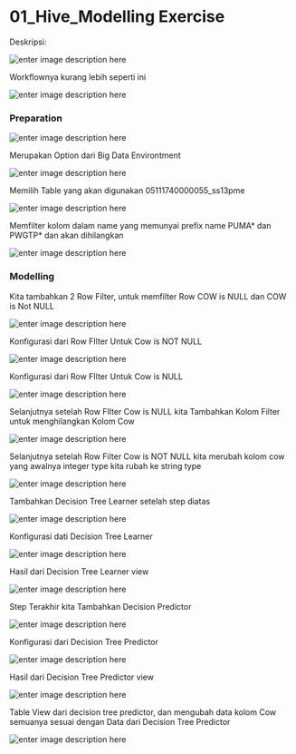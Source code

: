 # 01_Hive_Modelling Exercise
  
  Deskripsi:
  
  ![enter image description here](Dokumentasi/0_deskripsi.PNG)
  
  Workflownya kurang lebih seperti ini
  
  ![enter image description here](Dokumentasi/1_workflow.PNG)
  
### Preparation
  
  ![enter image description here](Dokumentasi/2_preparation.PNG)
  
  Merupakan Option dari Big Data Environtment
  
  ![enter image description here](Dokumentasi/3_BD_environtment_setting.PNG)
  
  Memilih Table yang akan digunakan 05111740000055_ss13pme
  
  ![enter image description here](Dokumentasi/3_DB_select_setting.PNG)
  
  Memfilter kolom dalam name yang memunyai prefix name PUMA* dan PWGTP* dan akan dihilangkan
  
  ![enter image description here](Dokumentasi/4_DB_filter.PNG)
  
### Modelling

  Kita tambahkan 2 Row Filter, untuk memfilter Row COW is NULL dan COW is Not NULL
  
  ![enter image description here](Dokumentasi/5_cow_filter.PNG)
  
  Konfigurasi dari Row FIlter Untuk Cow is NOT NULL
  
  ![enter image description here](Dokumentasi/6_cow_filter_not_null.PNG	)
  
  Konfigurasi dari Row FIlter Untuk Cow is NULL
  
  ![enter image description here](Dokumentasi/7_cow_filter_null.PNG)
  
  Selanjutnya setelah Row FIlter Cow is NULL kita Tambahkan Kolom Filter untuk menghilangkan Kolom Cow
  
  ![enter image description here](Dokumentasi/8_cow_delete.PNG)
  
  Selanjutnya setelah Row Filter Cow is NOT NULL kita merubah kolom cow yang awalnya integer type kita rubah ke string type
  
  ![enter image description here](Dokumentasi/9_number_to_string.PNG)
  
  Tambahkan Decision Tree Learner setelah step diatas
  
  ![enter image description here](Dokumentasi/10_DT_learner.PNG)
  
  Konfigurasi dati Decision Tree Learner
  
  ![enter image description here](Dokumentasi/11_DT_learner_setting.PNG)
  
  Hasil dari Decision Tree Learner view 
  
  ![enter image description here](Dokumentasi/12_DT_learner_result.PNG)
  
  Step Terakhir kita Tambahkan Decision Predictor
  
  ![enter image description here](Dokumentasi/13_DT_predictor.PNG)
  
  Konfigurasi dari Decision Tree Predictor
  
  ![enter image description here](Dokumentasi/15_DT_Predictor_setting.PNG)
  
  Hasil dari Decision Tree Predictor view 
  
  ![enter image description here](Dokumentasi/16_DT_predictor_result.PNG)
  
  Table View dari decision tree predictor, dan mengubah data kolom Cow semuanya sesuai dengan Data dari Decision Tree Predictor
  
  ![enter image description here](Dokumentasi/table_predict.PNG)
  
